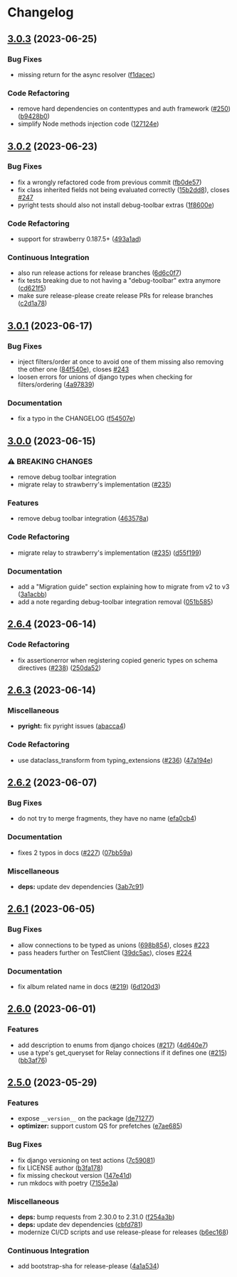# Changelog

## [3.0.3](https://github.com/blb-ventures/strawberry-django-plus/compare/v3.0.2...v3.0.3) (2023-06-25)


### Bug Fixes

* missing return for the async resolver ([f1dacec](https://github.com/blb-ventures/strawberry-django-plus/commit/f1dacece01c8fccf966aabe6eded828ac5d0e1e2))


### Code Refactoring

* remove hard dependencies on contenttypes and auth framework ([#250](https://github.com/blb-ventures/strawberry-django-plus/issues/250)) ([b9428b0](https://github.com/blb-ventures/strawberry-django-plus/commit/b9428b08eeb8172cebd5423aaf1b39add3a47064))
* simplify Node methods injection code ([127124e](https://github.com/blb-ventures/strawberry-django-plus/commit/127124ee8591c023e010e3097411da397cd9dba2))

## [3.0.2](https://github.com/blb-ventures/strawberry-django-plus/compare/v3.0.1...v3.0.2) (2023-06-23)


### Bug Fixes

* fix a wrongly refactored code from previous commit ([fb0de57](https://github.com/blb-ventures/strawberry-django-plus/commit/fb0de5750dc466da9f14e3a5dc4f95eb3e28a1da))
* fix class inherited fields not being evaluated correctly ([15b2dd8](https://github.com/blb-ventures/strawberry-django-plus/commit/15b2dd83a8a8b606d7455d1817966e7e9315c451)), closes [#247](https://github.com/blb-ventures/strawberry-django-plus/issues/247)
* pyright tests should also not install debug-toolbar extras ([1f8600e](https://github.com/blb-ventures/strawberry-django-plus/commit/1f8600e78c6056255214497ad32728ce2a043ef2))


### Code Refactoring

* support for strawberry 0.187.5+ ([493a1ad](https://github.com/blb-ventures/strawberry-django-plus/commit/493a1ad69d1ab12562bf5d35ff34c2b8716ddf01))


### Continuous Integration

* also run release actions for release branches ([6d6c0f7](https://github.com/blb-ventures/strawberry-django-plus/commit/6d6c0f7d21d3ff4796e59b34512a23e1222c2d5e))
* fix tests breaking due to not having a "debug-toolbar" extra anymore ([cd621f5](https://github.com/blb-ventures/strawberry-django-plus/commit/cd621f5bb81f1b6bba7d90e44108d049c2645ff7))
* make sure release-please create release PRs for release branches ([c2d1a78](https://github.com/blb-ventures/strawberry-django-plus/commit/c2d1a78d0358962cdd5a0f6f9f1f01c8a821cb60))

## [3.0.1](https://github.com/blb-ventures/strawberry-django-plus/compare/v3.0.0...v3.0.1) (2023-06-17)


### Bug Fixes

* inject filters/order at once to avoid one of them missing also removing the other one ([84f540e](https://github.com/blb-ventures/strawberry-django-plus/commit/84f540ec8fe608a0bf93efb9ed692421f20e1501)), closes [#243](https://github.com/blb-ventures/strawberry-django-plus/issues/243)
* loosen errors for unions of django types when checking for filters/ordering ([4a97839](https://github.com/blb-ventures/strawberry-django-plus/commit/4a97839e7190a32246cc2ea3d5297cf26a2bea37))


### Documentation

* fix a typo in the CHANGELOG ([f54507e](https://github.com/blb-ventures/strawberry-django-plus/commit/f54507e485d5ad831d71a5a01bd06be09de7300b))

## [3.0.0](https://github.com/blb-ventures/strawberry-django-plus/compare/v2.6.4...v3.0.0) (2023-06-15)


### ⚠ BREAKING CHANGES

* remove debug toolbar integration
* migrate relay to strawberry's implementation ([#235](https://github.com/blb-ventures/strawberry-django-plus/issues/235))

### Features

* remove debug toolbar integration ([463578a](https://github.com/blb-ventures/strawberry-django-plus/commit/463578a119535ec4a3b4df12d2c3d9d1e4c1c53e))


### Code Refactoring

* migrate relay to strawberry's implementation ([#235](https://github.com/blb-ventures/strawberry-django-plus/issues/235)) ([d55f199](https://github.com/blb-ventures/strawberry-django-plus/commit/d55f199de01aaa7c85e7ad12ab2e86ea274ca124))


### Documentation

* add a "Migration guide" section explaining how to migrate from v2 to v3 ([3a1acbb](https://github.com/blb-ventures/strawberry-django-plus/commit/3a1acbbd1c2e8c8cf544ccab05a006ebea330002))
* add a note regarding debug-toolbar integration removal ([051b585](https://github.com/blb-ventures/strawberry-django-plus/commit/051b5854ba0992558492911129ff6fa29b15c9cb))

## [2.6.4](https://github.com/blb-ventures/strawberry-django-plus/compare/v2.6.3...v2.6.4) (2023-06-14)


### Code Refactoring

* fix assertionerror when registering copied generic types on schema directives ([#238](https://github.com/blb-ventures/strawberry-django-plus/issues/238)) ([250da52](https://github.com/blb-ventures/strawberry-django-plus/commit/250da52c48ea17daa756bd12b3babd1b2e050628))

## [2.6.3](https://github.com/blb-ventures/strawberry-django-plus/compare/v2.6.2...v2.6.3) (2023-06-14)


### Miscellaneous

* **pyright:** fix pyright issues ([abacca4](https://github.com/blb-ventures/strawberry-django-plus/commit/abacca48ae17ec33a86dcc948e8d2d4ed62e0fe0))


### Code Refactoring

* use dataclass_transform from typing_extensions ([#236](https://github.com/blb-ventures/strawberry-django-plus/issues/236)) ([47a194e](https://github.com/blb-ventures/strawberry-django-plus/commit/47a194e07a9aa14dad05dcab42557a92c0a860d2))

## [2.6.2](https://github.com/blb-ventures/strawberry-django-plus/compare/v2.6.1...v2.6.2) (2023-06-07)


### Bug Fixes

* do not try to merge fragments, they have no name ([efa0cb4](https://github.com/blb-ventures/strawberry-django-plus/commit/efa0cb4c4cacc24b4cd4091cb5b1cce203bc7a78))


### Documentation

* fixes 2 typos in docs ([#227](https://github.com/blb-ventures/strawberry-django-plus/issues/227)) ([07bb59a](https://github.com/blb-ventures/strawberry-django-plus/commit/07bb59a48586e5737fc7b725e414c7461bdaaebb))


### Miscellaneous

* **deps:** update dev dependencies ([3ab7c91](https://github.com/blb-ventures/strawberry-django-plus/commit/3ab7c91b2431515b00d025cc2d8cf57efd989884))

## [2.6.1](https://github.com/blb-ventures/strawberry-django-plus/compare/v2.6.0...v2.6.1) (2023-06-05)


### Bug Fixes

* allow connections to be typed as unions ([698b854](https://github.com/blb-ventures/strawberry-django-plus/commit/698b854b03ba58eaa3af84074ca6504732bf52d9)), closes [#223](https://github.com/blb-ventures/strawberry-django-plus/issues/223)
* pass headers further on TestClient ([39dc5ac](https://github.com/blb-ventures/strawberry-django-plus/commit/39dc5acb1c64c45bffc07653a0ce5e0ce3f45b13)), closes [#224](https://github.com/blb-ventures/strawberry-django-plus/issues/224)


### Documentation

* fix album related name in docs ([#219](https://github.com/blb-ventures/strawberry-django-plus/issues/219)) ([6d120d3](https://github.com/blb-ventures/strawberry-django-plus/commit/6d120d3eb445d16bd24663c05fdf7471d14e38e2))

## [2.6.0](https://github.com/blb-ventures/strawberry-django-plus/compare/v2.5.0...v2.6.0) (2023-06-01)


### Features

* add description to enums from django choices ([#217](https://github.com/blb-ventures/strawberry-django-plus/issues/217)) ([4d640e7](https://github.com/blb-ventures/strawberry-django-plus/commit/4d640e7d5cb05ed9bac79743e291121d2a9e56fa))
* use a type's get_queryset for Relay connections if it defines one ([#215](https://github.com/blb-ventures/strawberry-django-plus/issues/215)) ([bb3af76](https://github.com/blb-ventures/strawberry-django-plus/commit/bb3af7675a175fc3b85eedef54464198d38613da))

## [2.5.0](https://github.com/blb-ventures/strawberry-django-plus/compare/v2.4.2...v2.5.0) (2023-05-29)


### Features

* expose `__version__` on the package ([de71277](https://github.com/blb-ventures/strawberry-django-plus/commit/de71277624f6537e3ad0a1552f12718cadba2e4d))
* **optimizer:** support custom QS for prefetches ([e7ae685](https://github.com/blb-ventures/strawberry-django-plus/commit/e7ae6855a62f882ce979dcc8368701ebe88f9c80))


### Bug Fixes

* fix django versioning on test actions ([7c59081](https://github.com/blb-ventures/strawberry-django-plus/commit/7c59081c954ecdba72ae1d6b204d710282d8f3ff))
* fix LICENSE author ([b3fa178](https://github.com/blb-ventures/strawberry-django-plus/commit/b3fa178978dfad7004f50f73f59e761dfbf1c100))
* fix missing checkout version ([147e41d](https://github.com/blb-ventures/strawberry-django-plus/commit/147e41d7063fdda01913810f79c51edaada2e868))
* run mkdocs with poetry ([7155e3a](https://github.com/blb-ventures/strawberry-django-plus/commit/7155e3aaa646d13612fc3754c0c1ce5bd8813669))


### Miscellaneous

* **deps:** bump requests from 2.30.0 to 2.31.0 ([f254a3b](https://github.com/blb-ventures/strawberry-django-plus/commit/f254a3b567b8953c5ef9350d77f4fa58e6eefd8c))
* **deps:** update dev dependencies ([cbfd781](https://github.com/blb-ventures/strawberry-django-plus/commit/cbfd78168bfee0966f9e018700b12216be13518f))
* modernize CI/CD scripts and use release-please for releases ([b6ec168](https://github.com/blb-ventures/strawberry-django-plus/commit/b6ec16879078379a88f68a6ec8633cf02e78c296))


### Continuous Integration

* add bootstrap-sha for release-please ([4a1a534](https://github.com/blb-ventures/strawberry-django-plus/commit/4a1a534fa6dbe6a119b2d89c6728f7808c5f78fc))
